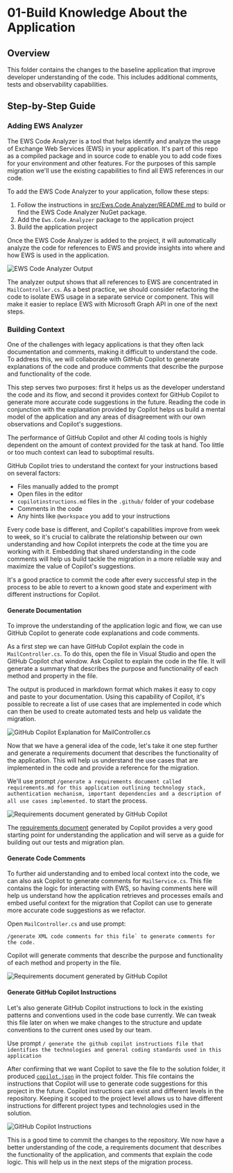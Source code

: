 # 01-Build Knowledge About the Application

## Overview

This folder contains the changes to the baseline application that improve developer understanding of the code. This includes additional comments, tests and observability capabilities.

## Step-by-Step Guide

### Adding EWS Analyzer

The EWS Code Analyzer is a tool that helps identify and analyze the usage of Exchange Web Services (EWS) in your application. It's part of this repo as a compiled package and in source code to enable you to add code fixes for your environment and other features. For the purposes of this sample migration we'll use the existing capabilities to find all EWS references in our code.

To add the EWS Code Analyzer to your application, follow these steps:

1. Follow the instructions in [src/Ews.Code.Analyzer/README.md](../../Ews.Code.Analyzer/README.md) to build or find the EWS Code Analyzer NuGet package.
1. Add the `Ews.Code.Analyzer` package to the application project
1. Build the application project

Once the EWS Code Analyzer is added to the project, it will automatically analyze the code for references to EWS and provide insights into where and how EWS is used in the application.

![EWS Code Analyzer Output](../../../docs/images/Migration-Ews-Analyzer-Output.png)

The analyzer output shows that all references to EWS are concentrated in `MailController.cs`. As a best practice, we should consider refactoring the code to isolate EWS usage in a separate service or component. This will make it easier to replace EWS with Microsoft Graph API in one of the next steps.

### Building Context

One of the challenges with legacy applications is that they often lack documentation and comments, making it difficult to understand the code. To address this, we will collaborate with GitHub Copilot to generate explanations of the code and produce comments that describe the purpose and functionality of the code.

This step serves two purposes: first it helps us as the developer understand the code and its flow, and second it provides context for GitHub Copilot to generate more accurate code suggestions in the future. Reading the code in conjunction with the explanation provided by Copilot helps us build a mental model of the application and any areas of disagreement with our own observations and Copilot's suggestions.

The performance of GitHub Copilot and other AI coding tools is highly dependent on the amount of context provided for the task at hand. Too little or too much context can lead to suboptimal results.

GitHub Copilot tries to understand the context for your instructions based on several factors:

- Files manually added to the prompt
- Open files in the editor
- `copilotinstructions.md` files in the `.github/` folder of your codebase
- Comments in the code
- Any hints like `@workspace` you add to your instructions

Every code base is different, and Copilot's capabilities improve from week to week, so it's crucial to calibrate the relationship between our own understanding and how Copilot interprets the code at the time you are working with it. Embedding that shared understanding in the code comments will help us build tackle the migration in a more reliable way and maximize the value of Copilot's suggestions.

It's a good practice to commit the code after every successful step in the process to be able to revert to a known good state and experiment with different instructions for Copilot.

#### Generate Documentation

To improve the understanding of the application logic and flow, we can use GitHub Copilot to generate code explanations and code comments.

As a first step we can have GitHub Copilot explain the code in `MailController.cs`. To do this, open the file in Visual Studio and open the GitHub Copilot chat window. Ask Copilot to explain the code in the file. It will generate a summary that describes the purpose and functionality of each method and property in the file.

The output is produced in markdown format which makes it easy to copy and paste to your documentation. Using this capability of Copilot, it's possible to recreate a list of use cases that are implemented in code which can then be used to create automated tests and help us validate the migration.

![GitHub Copilot Explanation for `MailController.cs`](../../../docs/images/Migration-MailController-Explained.png)

Now that we have a general idea of the code, let's take it one step further and generate a requirements document that describes the functionality of the application. This will help us understand the use cases that are implemented in the code and provide a reference for the migration.

We'll use prompt `/generate a requirements document called requirements.md for this application outlining technology stack, authentication mechanism, important dependencies and a description of all use cases implemented.` to start the process.

![Requirements document generated by GitHub Copilot](../../../docs/images/Migration-Requirements-Document.png)

The [requirements document](../01-Build_Understanding/requirements.md) generated by Copilot provides a very good starting point for understanding the application and will serve as a guide for building out our tests and migration plan.

#### Generate Code Comments

To further aid understanding and to embed local context into the code, we can also ask Copilot to generate comments for `MailService.cs`. This file contains the logic for interacting with EWS, so having comments here will help us understand how the application retrieves and processes emails and embed useful context for the migration that Copilot can use to generate more accurate code suggestions as we refactor.

Open `MailController.cs` and use prompt:

```prompt
/generate XML code comments for this file` to generate comments for the code. 
```

Copilot will generate comments that describe the purpose and functionality of each method and property in the file.

![Requirements document generated by GitHub Copilot](../../../docs/images/Migration-Add-Code-Comments.png)

#### Generate GitHub Copilot Instructions

Let's also generate GitHub Copilot instructions to lock in the existing patterns and conventions used in the code base currently. We can tweak this file later on when we make changes to the structure and update conventions to the current ones used by our team.

Use prompt `/ generate the github copilot instructions file that identifies the technologies and general coding standards used in this application`

After confirming that we want Copilot to save the file to the solution folder, it produced [`copilot.json`](./Contoso.Mail.Web/copilot.json) in the project folder. This file contains the instructions that Copilot will use to generate code suggestions for this project in the future. Copilot instructions can exist and different levels in the repository. Keeping it scoped to the project level allows us to have different instructions for different project types and technologies used in the solution.

![GitHub Copilot Instructions](../../../docs/images/Migration-Generate-Copilot-Instructions.png)

This is a good time to commit the changes to the repository. We now have a better understanding of the code, a requirements document that describes the functionality of the application, and comments that explain the code logic. This will help us in the next steps of the migration process.
